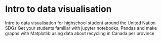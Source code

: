 # Intro to data visualisation 

Intro to data visualisation for highschool student around the United Nation SDGs 
Get your students familiar with jupyter notebooks, Pandas and make graphs with  Matplotlib using data about recycling in Canada per province 

